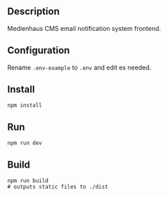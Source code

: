 ## Description

Medienhaus CMS email notification system frontend.


## Configuration

Rename `.env-example` to `.env` and edit es needed.


## Install

```shell
npm install
```


## Run

```shell
npm run dev
```


## Build

```shell
npm run build
# outputs static files to ./dist
```
